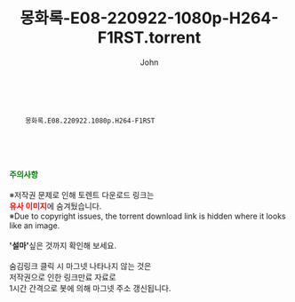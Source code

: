 ﻿---
layout: post
title:  "    몽화록-E08-220922-1080p-H264-F1RST.torrent"
author: John
categories: [ 드라마 ]
tags: [  ]
image:  
description: "    몽화록-E08-220922-1080p-H264-F1RST torrent 정보 공유"
toc: true
toc_sticky: true
---

<br>

        몽화록.E08.220922.1080p.H264-F1RST  
    
<br><br><br>
<p data-ke-size="size16"><b><span style="color: green;">주의사항</span></b><br /><br />※저작권 문제로 인해 토렌트 다운로드 링크는<br /><b><span style="color: red;">유사 이미지</span></b>에 숨겨뒀습니다.<br />※Due to copyright issues, the torrent download link is hidden where it looks like an image.<br /><br /><b>'설마'</b>싶은 것까지 확인해 보세요.<br /><br />숨김링크 클릭 시 마그넷 나타나지 않는 것은<br />저작권으로 인한 링크만료 자료로<br />1시간 간격으로 봇에 의해 마그넷 주소 갱신됩니다.</p>
